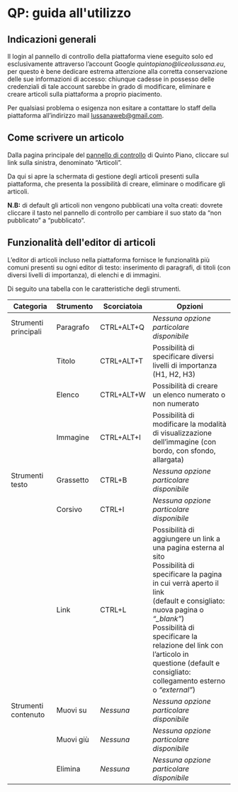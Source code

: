 # QP: guida all'utilizzo

## Indicazioni generali

Il login al pannello di controllo della piattaforma viene eseguito solo ed esclusivamente attraverso l’account Google _quintopiano\@liceolussana.eu_, per questo è bene dedicare estrema attenzione alla corretta conservazione delle sue informazioni di accesso: chiunque cadesse in possesso delle credenziali di tale account sarebbe in grado di modificare, eliminare e creare articoli sulla piattaforma a proprio piacimento.

Per qualsiasi problema o esigenza non esitare a contattare lo staff della piattaforma all’indirizzo mail lussanaweb@gmail.com.

## Come scrivere un articolo

Dalla pagina principale del [pannello di controllo](qp-admin) di Quinto Piano, cliccare sul link sulla sinistra, denominato “Articoli”.

Da qui si apre la schermata di gestione degli articoli presenti sulla piattaforma, che presenta la possibilità di creare, eliminare o modificare gli articoli.

**N.B:** di default gli articoli non vengono pubblicati una volta creati: dovrete cliccare il tasto nel pannello di controllo per cambiare il suo stato da “non pubblicato” a “pubblicato”.

## Funzionalità dell'editor di articoli

L’editor di articoli incluso nella piattaforma fornisce le funzionalità più comuni presenti su ogni editor di testo: inserimento di paragrafi, di titoli (con diversi livelli di importanza), di elenchi e di immagini.

Di seguito una tabella con le caratteristiche degli strumenti.

| **Categoria**        | **Strumento** | **Scorciatoia** | **Opzioni**                                                                                                      |
| -------------------- | ------------- | --------------- | ---------------------------------------------------------------------------------------------------------------- |
| Strumenti principali | Paragrafo     | CTRL+ALT+Q      | _Nessuna opzione particolare disponibile_                                                                        |
|                      | Titolo        | CTRL+ALT+T      | Possibilità di specificare diversi livelli di importanza (H1, H2, H3)                                            |
|                      | Elenco        | CTRL+ALT+W      | Possibilità di creare un elenco numerato o non numerato                                                          |
|                      | Immagine      | CTRL+ALT+I      | Possibilità di modificare la modalità di visualizzazione <br /> dell’immagine (con bordo, con sfondo, allargata) |
| Strumenti testo      | Grassetto     | CTRL+B          | _Nessuna opzione particolare disponibile_                                                                        |
|                      | Corsivo       | CTRL+I          | _Nessuna opzione particolare disponibile_                                                                        |
|                      | Link          | CTRL+L          | Possibilità di aggiungere un link a una pagina esterna al sito <br /> Possibilità di specificare la pagina in cui verrà aperto il link <br /> (default e consigliato: nuova pagina o _“\_blank”_) <br/> Possibilità di specificare la relazione del link con l’articolo in <br /> questione (default e consigliato: collegamento esterno o _“external”_) |
| Strumenti contenuto  | Muovi su      | _Nessuna_       | _Nessuna opzione particolare disponibile_                                                                        |
|                      | Muovi giù     | _Nessuna_       | _Nessuna opzione particolare disponibile_                                                                        |
|                      | Elimina       | _Nessuna_       | _Nessuna opzione particolare disponibile_                                                                        |
